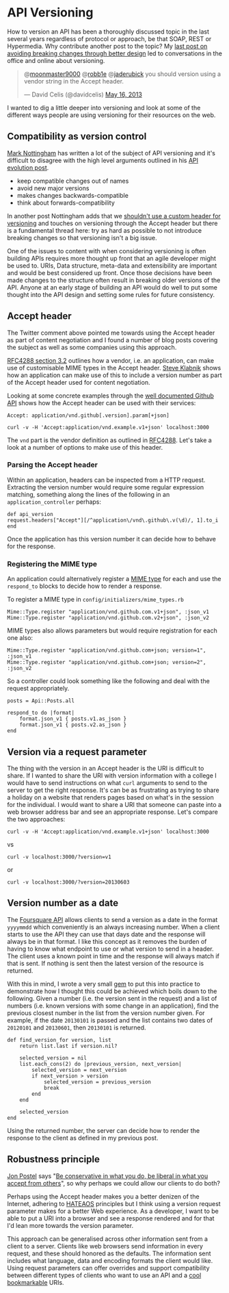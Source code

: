 # API Versioning

How to version an API has been a thoroughly discussed topic in the last several years regardless of protocol or approach, be that SOAP, REST or Hypermedia. Why contribute another post to the topic? My [last post on avoiding breaking changes through better design](http://pivotallabs.com/stop-leaky-apis) led to conversations in the office and online about versioning.

<blockquote class="twitter-tweet"><p>@<a href="https://twitter.com/moonmaster9000">moonmaster9000</a> @<a href="https://twitter.com/robb1e">robb1e</a> @<a href="https://twitter.com/jaderubick">jaderubick</a> you should version using a vendor string in the Accept header.</p>&mdash; David Celis (@davidcelis) <a href="https://twitter.com/davidcelis/status/335040861995933696">May 16, 2013</a></blockquote>
<script async src="//platform.twitter.com/widgets.js" charset="utf-8"></script>

I wanted to dig a little deeper into versioning and look at some of the different ways people are using versioning for their resources on the web.

## Compatibility as version control

[Mark Nottingham](http://en.wikipedia.org/wiki/Mark_Nottingham) has written a lot of the subject of API versioning and it's difficult to disagree with the high level arguments outlined in his [API evolution post](http://www.mnot.net/blog/2012/12/04/api-evolution). 

- keep compatible changes out of names
- avoid new major versions
- makes changes backwards-compatible
- think about forwards-compatibility

In another post Nottingham adds that we [shouldn't use a custom header for versioning](http://www.mnot.net/blog/2012/07/11/header_versioning) and touches on versioning through the Accept header but there is a fundamental thread here: try as hard as possible to not introduce breaking changes so that versioning isn't a big issue.

One of the issues to content with when considering versioning is often building APIs requires more thought up front that an agile developer might be used to. URIs, Data structure, meta-data and extensibility are important and would be best considered up front. Once those decisions have been made changes to the structure often result in breaking older versions of the API. Anyone at an early stage of building an API would do well to put some thought into the API design and setting some rules for future consistency. 

## Accept header

The Twitter comment above pointed me towards using the Accept header as part of content negotiation and I found a number of blog posts covering the subject as well as some companies using this approach.

[RFC4288 section 3.2](http://tools.ietf.org/html/rfc4288#section-3.2) outlines how a vendor, i.e. an application, can make use of customisable MIME types in the Accept header. [Steve Klabnik](http://blog.steveklabnik.com/posts/2011-07-03-nobody-understands-rest-or-http#i_want_my_api_to_be_versioned) shows how an application can make use of this to include a version number as part of the Accept header used for content negotiation.

Looking at some concrete examples through the [well documented Github API](http://developer.github.com/v3/media/) shows how the Accept header can be used with their services:

`Accept: application/vnd.github[.version].param[+json]`

`curl -v -H 'Accept:application/vnd.example.v1+json' localhost:3000`

The `vnd` part is the vendor definition as outlined in [RFC4288](http://tools.ietf.org/html/rfc4288#section-3.2). Let's take a look at a number of options to make use of this header.

### Parsing the Accept header

Within an application, headers can be inspected from a HTTP request. Extracting the version number would require some regular expression matching, something along the lines of the following in an `application_controller` perhaps: 

    def api_version
	request.headers["Accept"][/^application\/vnd\.github\.v(\d)/, 1].to_i
    end

Once the application has this version number it can decide how to behave for the response.

### Registering the MIME type

An application could alternatively register a [MIME type](https://en.wikipedia.org/wiki/Internet_media_type) for each and use the `respond_to` blocks to decide how to render a response.

To register a MIME type in `config/initializers/mime_types.rb`

	Mime::Type.register "application/vnd.github.com.v1+json", :json_v1
	Mime::Type.register "application/vnd.github.com.v2+json", :json_v2
	
MIME types also allows parameters but would require registration for each one also:	

	Mime::Type.register "application/vnd.github.com+json; version=1", :json_v1
	Mime::Type.register "application/vnd.github.com+json; version=2", :json_v2
	
So a controller could look something like the following and deal with the request  appropriately. 

	posts = Api::Posts.all

	respond_to do |format|
		format.json_v1 { posts.v1.as_json }
		format.json_v1 { posts.v2.as_json }
	end
	
## Version via a request parameter

The thing with the version in an Accept header is the URI is difficult to share. If I wanted to share the URI with version information with a college I would have to send instructions on what `curl` arguments to send to the server to get the right response. It's can be as frustrating as trying to share a holiday on a website that renders pages based on what's in the session for the individual.  I would want to share a URI that someone can paste into a web browser address bar and see an appropriate response. Let's compare the two approaches:

`curl -v -H 'Accept:application/vnd.example.v1+json' localhost:3000`

vs

`curl -v localhost:3000/?version=v1`

or

`curl -v localhost:3000/?version=20130603`

## Version number as a date

The [Foursquare API](https://developer.foursquare.com) allows clients to send a version as a date in the format `yyyymmdd` which conveniently is an always increasing number. When a client starts to use the API they can use that days date and the response will always be in that format. I like this concept as it removes the burden of having to know what endpoint to use or what version to send in a header. The client uses a known point in time and the response will always match if that is sent. If nothing is sent then the latest version of the resource is returned. 

With this in mind, I wrote a very small [gem](http://rubygems.org/gems/simple-versioner) to put this into practice to demonstrate how I thought this could be achieved which boils down to the following. Given a number (i.e. the version sent in the request) and a list of numbers (i.e. known versions with some change in an application), find the previous closest number in the list from the version number given. For example, if the date `20130101` is passed and the list contains two dates of `20120101` and `20130601`, then `20130101` is returned.

	def find_version_for version, list
    	return list.last if version.nil?

	    selected_version = nil
    	list.each_cons(2) do |previous_version, next_version|
      		selected_version = next_version
	      	if next_version > version
    	    	selected_version = previous_version
        		break
      		end
    	end

	    selected_version
  	end
  	
Using the returned number, the server can decide how to render the response to the client as defined in my previous post.  	

## Robustness principle

[Jon Postel](http://en.wikipedia.org/wiki/Jon_Postel) says "[Be conservative in what you do, be liberal in what you accept from others](http://en.wikipedia.org/wiki/Robustness_principle)", so why perhaps we could allow our clients to do both? 

Perhaps using the Accept header makes you a better denizen of the Internet, adhering to [HATEAOS](http://en.wikipedia.org/wiki/HATEOAS) principles but I think using a version request parameter makes for a better Web experience. As a developer, I want to be able to put a URI into a browser and see a response rendered and for that I'd lean more towards the version parameter.

This approach can be generalised across other information sent from a client to a server. Clients like web browsers send information in every request, and these should honored as the defaults. The information sent includes what language, data and encoding formats the client would like. Using request parameters can offer overrides and support compatibility between different types of clients who want to use an API and a [cool](http://www.w3.org/Provider/Style/URI.html) [bookmarkable](http://www.w3.org/Provider/Style/Bookmarkable.html) URIs. 

